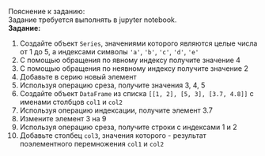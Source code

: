 Пояснение к заданию:  
Задание требуется выполнять в jupyter notebook.  
**Задание:**
1. Создайте объект `Series`, значениями которого являются целые числа от 1 до 5, а индексами символы `'a'`, `'b'`, `'c'`, `'d'`, `'e'`
2. С помощью обращения по явному индексу получите значение 4
3. С помощью обращения по неявному индексу получите значение 2
4. Добавьте в серию новый элемент
5. Используя операцию среза, получите значения 3, 4, 5
6. Создайте объект `DataFrame` из списка `[[1, 2], [5, 3], [3.7, 4.8]]` с именами столбцов `col1` и `col2`
7. Используя операцию индексации, получите элемент 3.7
8. Измените элемент 3 на 9
9. Используя операцию среза, получите строки с индексами 1 и 2
10. Добавьте столбец `col3`, значения которого - результат поэлементного перемножения `col1` и `col2`